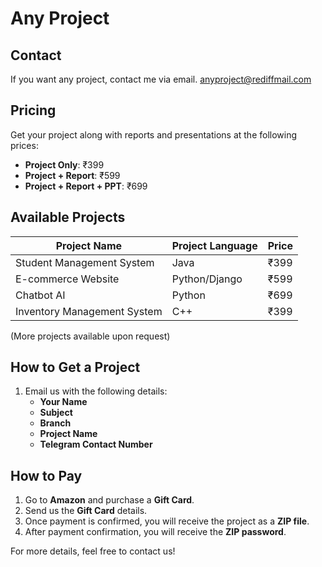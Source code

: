 # Any Project

## Contact
If you want any project, contact me via email.
anyproject@rediffmail.com

## Pricing
Get your project along with reports and presentations at the following prices:
- **Project Only**: ₹399
- **Project + Report**: ₹599
- **Project + Report + PPT**: ₹699

## Available Projects
| Project Name      | Project Language | Price  |
|------------------|----------------|--------|
| Student Management System | Java | ₹399  |
| E-commerce Website | Python/Django | ₹599  |
| Chatbot AI | Python | ₹699  |
| Inventory Management System | C++ | ₹399  |

(More projects available upon request)

## How to Get a Project
1. Email us with the following details:
   - **Your Name**
   - **Subject**
   - **Branch**
   - **Project Name**
   - **Telegram Contact Number**

## How to Pay
1. Go to **Amazon** and purchase a **Gift Card**.
2. Send us the **Gift Card** details.
3. Once payment is confirmed, you will receive the project as a **ZIP file**.
4. After payment confirmation, you will receive the **ZIP password**.

For more details, feel free to contact us!
